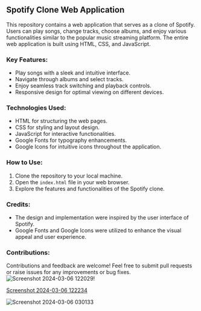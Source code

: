 ## Spotify Clone Web Application

This repository contains a web application that serves as a clone of Spotify. Users can play songs, change tracks, choose albums, and enjoy various functionalities similar to the popular music streaming platform. The entire web application is built using HTML, CSS, and JavaScript.

### Key Features:
- Play songs with a sleek and intuitive interface.
- Navigate through albums and select tracks.
- Enjoy seamless track switching and playback controls.
- Responsive design for optimal viewing on different devices.

### Technologies Used:
- HTML for structuring the web pages.
- CSS for styling and layout design.
- JavaScript for interactive functionalities.
- Google Fonts for typography enhancements.
- Google Icons for intuitive icons throughout the application.

### How to Use:
1. Clone the repository to your local machine.
2. Open the `index.html` file in your web browser.
3. Explore the features and functionalities of the Spotify clone.

### Credits:
- The design and implementation were inspired by the user interface of Spotify.
- Google Fonts and Google Icons were utilized to enhance the visual appeal and user experience.

### Contributions:
Contributions and feedback are welcome! Feel free to submit pull requests or raise issues for any improvements or bug fixes.
![Screenshot 2024-03-06 122029](https://github.com/ejajul707/Spotify-clone/assets/93284062/721034db-764b-460d-b83c-b778f56e374c)!

[Screenshot 2024-03-06 122234](https://github.com/ejajul707/Spotify-clone/assets/93284062/027147fb-6862-484c-957f-a5e1074faf44)

![Screenshot 2024-03-06 030133](https://github.com/ejajul707/Spotify-clone/assets/93284062/be9f155c-d42b-4b79-8e03-ea795dc446af)




